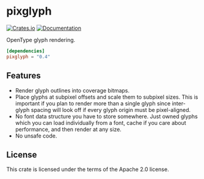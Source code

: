 # pixglyph
[![Crates.io](https://img.shields.io/crates/v/pixglyph.svg)](https://crates.io/crates/pixglyph)
[![Documentation](https://docs.rs/pixglyph/badge.svg)](https://docs.rs/pixglyph)

OpenType glyph rendering.

```toml
[dependencies]
pixglyph = "0.4"
```

## Features
- Render glyph outlines into coverage bitmaps.
- Place glyphs at subpixel offsets and scale them to subpixel sizes. This is
  important if you plan to render more than a single glyph since inter-glyph
  spacing will look off if every glyph origin must be pixel-aligned.
- No font data structure you have to store somewhere. Just owned glyphs
  which you can load individually from a font, cache if you care about
  performance, and then render at any size.
- No unsafe code.

## License
This crate is licensed under the terms of the Apache 2.0 license.
